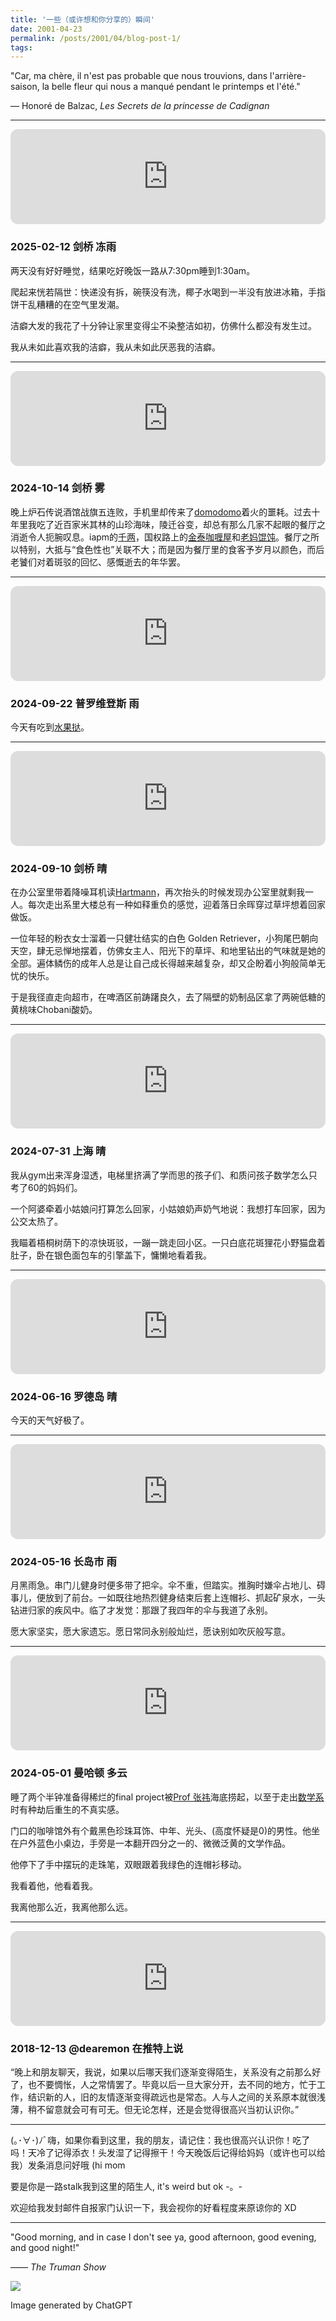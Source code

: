 ```yaml
---
title: '一些（或许想和你分享的）瞬间'
date: 2001-04-23
permalink: /posts/2001/04/blog-post-1/
tags:
---
```


"Car, ma chère, il n'est pas probable que nous trouvions, dans l'arrière-saison, la belle fleur qui nous a manqué pendant le printemps et l'été."

— Honoré de Balzac, *Les Secrets de la princesse de Cadignan*

___
<iframe style="border-radius:12px" src="https://open.spotify.com/embed/track/3GVkPk8mqxz0itaAriG1L7?utm_source=generator" width="100%" height="152" frameBorder="0" allowfullscreen="" allow="autoplay; clipboard-write; encrypted-media; fullscreen; picture-in-picture" loading="lazy"></iframe>

### 2025-02-12 剑桥 冻雨

两天没有好好睡觉，结果吃好晚饭一路从7:30pm睡到1:30am。

爬起来恍若隔世：快递没有拆，碗筷没有洗，椰子水喝到一半没有放进冰箱，手指饼干乱糟糟的在空气里发潮。

洁癖大发的我花了十分钟让家里变得尘不染整洁如初，仿佛什么都没有发生过。

我从未如此喜欢我的洁癖，我从未如此厌恶我的洁癖。

___
<iframe style="border-radius:12px" src="https://open.spotify.com/embed/track/6ENf77i5DmXDimXle5Ux3C?utm_source=generator" width="100%" height="152" frameBorder="0" allowfullscreen="" allow="autoplay; clipboard-write; encrypted-media; fullscreen; picture-in-picture" loading="lazy"></iframe>

### 2024-10-14 剑桥 雾

晚上炉石传说酒馆战旗五连败，手机里却传来了[domodomo](https://www.domodomojc.com/)着火的噩耗。过去十年里我吃了近百家米其林的山珍海味，陵迁谷变，却总有那么几家不起眼的餐厅之消逝令人扼腕叹息。iapm的[千两](https://cn.tripadvisor.com/Restaurant_Review-g308272-d13484444-Reviews-Sen_ryo_iapm-Shanghai.html)，国权路上的[金泰咖喱屋](http://m.dianping.com/shop/1208313447?msource=applemaps)和[老妈馄饨](http://www.dianping.com/shop/17624505/photos)。餐厅之所以特别，大抵与“食色性也”关联不大；而是因为餐厅里的食客予岁月以颜色，而后老饕们对着斑驳的回忆、感慨逝去的年华罢。

___
<iframe style="border-radius:12px" src="https://open.spotify.com/embed/track/5RvcvdQOVEYSkkc30IYgYw?utm_source=generator" width="100%" height="152" frameBorder="0" allowfullscreen="" allow="autoplay; clipboard-write; encrypted-media; fullscreen; picture-in-picture" loading="lazy"></iframe>

### 2024-09-22 普罗维登斯 雨

今天有吃到[水果挞](https://pastichefinedesserts.com/)。
<!-- 这是一段被注释掉的文字 
机缘巧合又回了罗德岛。我有乖乖去买[水果挞](https://pastichefinedesserts.com/)吃。纽约的[娘惹糕](https://ladywong.com/?srsltid=AfmBOooQxYZJM5l8g4uBBLpy7Lz0teqAfCGBisUdNYVTWoSCGZfZggjo)，iapm的[千两](https://cn.tripadvisor.com/Restaurant_Review-g308272-d13484444-Reviews-Sen_ryo_iapm-Shanghai.html)和[蔡嘉](https://cn.tripadvisor.com/Restaurant_Review-g308272-d10182818-Reviews-Mr_Choi_Patisserie_iapm-Shanghai.html)，他们还会在吗？-->

___
<iframe style="border-radius:12px" src="https://open.spotify.com/embed/track/7pl1E3Of2ejcO1CXLR4Viy?utm_source=generator" width="100%" height="152" frameBorder="0" allowfullscreen="" allow="autoplay; clipboard-write; encrypted-media; fullscreen; picture-in-picture" loading="lazy"></iframe>

### 2024-09-10 剑桥 晴

在办公室里带着降噪耳机读[Hartmann](https://www.sciencedirect.com/book/9780123285317/global-physical-climatology)，再次抬头的时候发现办公室里就剩我一人。每次走出系里大楼总有一种如释重负的感觉，迎着落日余晖穿过草坪想着回家做饭。

一位年轻的粉衣女士溜着一只健壮结实的白色 Golden Retriever，小狗尾巴朝向天空，肆无忌惮地摆着，仿佛女主人、阳光下的草坪、和地里钻出的气味就是她的全部。遍体鳞伤的成年人总是让自己成长得越来越复杂，却又企盼着小狗般简单无忧的快乐。

于是我径直走向超市，在啤酒区前踌躇良久，去了隔壁的奶制品区拿了两碗低糖的黄桃味Chobani酸奶。

___
<iframe style="border-radius:12px" src="https://open.spotify.com/embed/track/3mI8CEKN4jBiq41WHaOPOg?utm_source=generator" width="100%" height="152" frameBorder="0" allowfullscreen="" allow="autoplay; clipboard-write; encrypted-media; fullscreen; picture-in-picture" loading="lazy"></iframe>

### 2024-07-31 上海 晴

我从gym出来浑身湿透，电梯里挤满了学而思的孩子们、和质问孩子数学怎么只考了60的妈妈们。

一个阿婆牵着小姑娘问打算怎么回家，小姑娘奶声奶气地说：我想打车回家，因为公交太热了。

我瞄着梧桐树荫下的凉快斑驳，一蹦一跳走回小区。一只白底花斑狸花小野猫盘着肚子，卧在银色面包车的引擎盖下，慵懒地看着我。

___
<iframe style="border-radius:12px" src="https://open.spotify.com/embed/track/27FOde2nUw0pFuj7hlPbaS?utm_source=generator" width="100%" height="152" frameBorder="0" allowfullscreen="" allow="autoplay; clipboard-write; encrypted-media; fullscreen; picture-in-picture" loading="lazy"></iframe>

### 2024-06-16 罗德岛 晴

今天的天气好极了<!-- ，真希望你也在-->。

___
<iframe style="border-radius:12px" src="https://open.spotify.com/embed/track/0znYgENcaRepXFvznx9CUZ?utm_source=generator" width="100%" height="152" frameBorder="0" allowfullscreen="" allow="autoplay; clipboard-write; encrypted-media; fullscreen; picture-in-picture" loading="lazy"></iframe>

### 2024-05-16 长岛市 雨

月黑雨急。串门儿健身时便多带了把伞。伞不重，但踏实。推胸时嫌伞占地儿、碍事儿，便放到了前台。一如既往地热烈健身结束后套上连帽衫、抓起矿泉水，一头钻进归家的疾风中。临了才发觉：那跟了我四年的伞与我道了永别。

愿大家坚实，愿大家遗忘。愿日常同永别般灿烂，愿诀别如吹灰般写意。

___
<iframe style="border-radius:12px" src="https://open.spotify.com/embed/track/6cGzTAwvGHsmk4CqIAXoJj?utm_source=generator" width="100%" height="152" frameBorder="0" allowfullscreen="" allow="autoplay; clipboard-write; encrypted-media; fullscreen; picture-in-picture" loading="lazy"></iframe>

### 2024-05-01 曼哈顿 多云

睡了两个半钟准备得稀烂的final project被[Prof 张祎](https://yzhang-aos.github.io/)海底捞起，以至于走出[数学系](https://en.wikipedia.org/wiki/Courant_Institute_of_Mathematical_Sciences)时有种劫后重生的不真实感。

门口的咖啡馆外有个戴黑色珍珠耳饰、中年、光头、(高度怀疑是0)的男性。他坐在户外蓝色小桌边，手旁是一本翻开四分之一的、微微泛黄的文学作品。

他停下了手中摆玩的走珠笔，双眼跟着我绿色的连帽衫移动。

我看着他，他看着我。

我离他那么近，我离他那么远。

___
<iframe style="border-radius:12px" src="https://open.spotify.com/embed/track/58pXyAUd770qjszdEWQQcv?utm_source=generator" width="100%" height="152" frameBorder="0" allowfullscreen="" allow="autoplay; clipboard-write; encrypted-media; fullscreen; picture-in-picture" loading="lazy"></iframe>

### 2018-12-13 @dearemon 在推特上说

“晚上和朋友聊天，我说，如果以后哪天我们逐渐变得陌生，关系没有之前那么好了，也不要惆怅，人之常情罢了。毕竟以后一旦大家分开，去不同的地方，忙于工作，结识新的人，旧的友情逐渐变得疏远也是常态。人与人之间的关系原本就很浅薄，稍不留意就会可有可无。但无论怎样，还是会觉得很高兴当初认识你。”

___

(｡･∀･)ﾉﾞ嗨，如果你看到这里，我的朋友，请记住：我也很高兴认识你！吃了吗！天冷了记得添衣！头发湿了记得擦干！今天晚饭后记得给妈妈（或许也可以给我）发条消息问好哦 (hi mom

要是你是一路stalk我到这里的陌生人, it's weird but ok -。- 

欢迎给我发封邮件自报家门认识一下，我会视你的好看程度来原谅你的 XD

___

"Good morning, and in case I don't see ya, good afternoon, good evening, and good night!"

—— *The Truman Show*

<img src='/images/news.jpg' style='max-width: 60%; height: auto;'>

Image generated by ChatGPT

